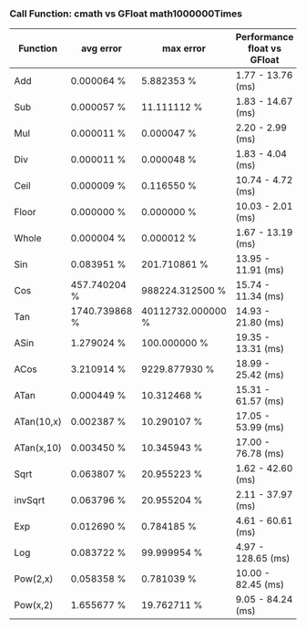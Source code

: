 ### Call Function: cmath vs GFloat math1000000Times 
|Function| avg error|max error| Performance float vs GFloat | float / GFloat | float fast| GFloat fast|
|--|--|--|--|--|--|--|
|Add|0.000064 %|5.882353 %|1.77 - 13.76  (ms) |0.13|$\checkmark$||
|Sub|0.000057 %|11.111112 %|1.83 - 14.67  (ms) |0.12|$\checkmark$||
|Mul|0.000011 %|0.000047 %|2.20 - 2.99  (ms) |0.74|$\checkmark$||
|Div|0.000011 %|0.000048 %|1.83 - 4.04  (ms) |0.45|$\checkmark$||
|Ceil|0.000009 %|0.116550 %|10.74 - 4.72  (ms) |2.28||$\checkmark$|
|Floor|0.000000 %|0.000000 %|10.03 - 2.01  (ms) |4.99||$\checkmark$|
|Whole|0.000004 %|0.000012 %|1.67 - 13.19  (ms) |0.13|$\checkmark$||
|Sin|0.083951 %|201.710861 %|13.95 - 11.91  (ms) |1.17||$\checkmark$|
|Cos|457.740204 %|988224.312500 %|15.74 - 11.34  (ms) |1.39||$\checkmark$|
|Tan|1740.739868 %|40112732.000000 %|14.93 - 21.80  (ms) |0.68|$\checkmark$||
|ASin|1.279024 %|100.000000 %|19.35 - 13.31  (ms) |1.45||$\checkmark$|
|ACos|3.210914 %|9229.877930 %|18.99 - 25.42  (ms) |0.75|$\checkmark$||
|ATan|0.000449 %|10.312468 %|15.31 - 61.57  (ms) |0.25|$\checkmark$||
|ATan(10,x)|0.002387 %|10.290107 %|17.05 - 53.99  (ms) |0.32|$\checkmark$||
|ATan(x,10)|0.003450 %|10.345943 %|17.00 - 76.78  (ms) |0.22|$\checkmark$||
|Sqrt|0.063807 %|20.955223 %|1.62 - 42.60  (ms) |0.04|$\checkmark$||
|invSqrt|0.063796 %|20.955204 %|2.11 - 37.97  (ms) |0.06|$\checkmark$||
|Exp|0.012690 %|0.784185 %|4.61 - 60.61  (ms) |0.08|$\checkmark$||
|Log|0.083722 %|99.999954 %|4.97 - 128.65  (ms) |0.04|$\checkmark$||
|Pow(2,x)|0.058358 %|0.781039 %|10.00 - 82.45  (ms) |0.12|$\checkmark$||
|Pow(x,2)|1.655677 %|19.762711 %|9.05 - 84.24  (ms) |0.11|$\checkmark$||
